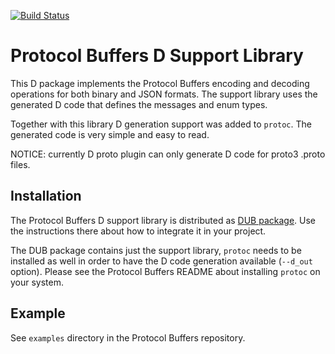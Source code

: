 [![Build Status](https://travis-ci.org/dcarp/protobuf-d.png)](https://travis-ci.org/dcarp/protobuf-d)

Protocol Buffers D Support Library
==================================

This D package implements the Protocol Buffers encoding and decoding
operations for both binary and JSON formats. The support library uses the
generated D code that defines the messages and enum types.

Together with this library D generation support was added to `protoc`. The
generated code is very simple and easy to read.

NOTICE: currently D proto plugin can only generate D code for proto3 .proto files.

Installation
------------

The Protocol Buffers D support library is distributed as
[DUB package](https://code.dlang.org/package-format?lang=json). Use the
instructions there about how to integrate it in your project.

The DUB package contains just the support library, `protoc` needs to be
installed as well in order to have the D code generation available
(`--d_out` option). Please see the Protocol Buffers README about installing
`protoc` on your system.

Example
-------

See `examples` directory in the Protocol Buffers repository.
